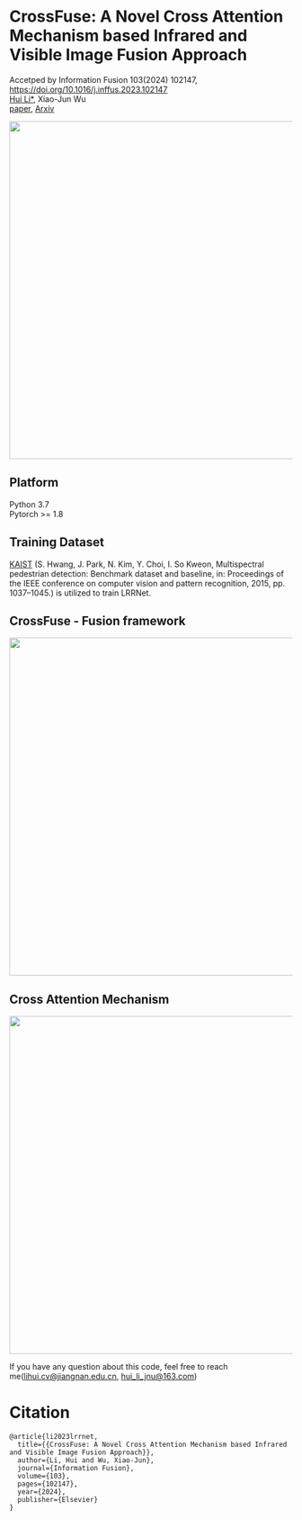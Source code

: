 # CrossFuse: A Novel Cross Attention Mechanism based Infrared and Visible Image Fusion Approach

Accetped by Information Fusion 103(2024) 102147, https://doi.org/10.1016/j.inffus.2023.102147  
[Hui Li*](https://hli1221.github.io/), Xiao-Jun Wu  
[paper](https://www.sciencedirect.com/science/article/abs/pii/S1566253523004633), [Arxiv]()  

<img src="https://github.com/hli1221/CrossFuse/blob/main/figures/14-journal-crossfuse.png" width="600">

## Platform

Python 3.7  
Pytorch >= 1.8  

## Training Dataset

[KAIST](https://soonminhwang.github.io/rgbt-ped-detection/) (S. Hwang, J. Park, N. Kim, Y. Choi, I. So Kweon, Multispectral pedestrian detection: Benchmark dataset and baseline, in: Proceedings of the IEEE conference on computer vision and pattern recognition, 2015, pp. 1037–1045.) is utilized to train LRRNet.

## CrossFuse - Fusion framework

<img src="https://github.com/hli1221/CrossFuse/blob/main/figures/framework.png" width="600">

## Cross Attention Mechanism

<img src="https://github.com/hli1221/CrossFuse/blob/main/figures/cam.png" width="600">


If you have any question about this code, feel free to reach me(lihui.cv@jiangnan.edu.cn, hui_li_jnu@163.com) 

# Citation

```
@article{li2023lrrnet,
  title={{CrossFuse: A Novel Cross Attention Mechanism based Infrared and Visible Image Fusion Approach}},
  author={Li, Hui and Wu, Xiao-Jun},
  journal={Information Fusion},
  volume={103},
  pages={102147},
  year={2024},
  publisher={Elsevier}
}
```